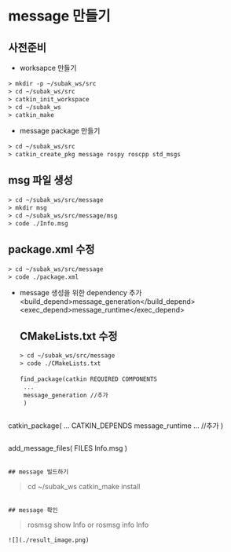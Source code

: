 # message 만들기 

## 사전준비
- worksapce 만들기
```
> mkdir -p ~/subak_ws/src
> cd ~/subak_ws/src
> catkin_init_workspace
> cd ~/subak_ws
> catkin_make
```
- message package 만들기
```
> cd ~/subak_ws/src
> catkin_create_pkg message rospy roscpp std_msgs
```



## msg 파일 생성
```
> cd ~/subak_ws/src/message
> mkdir msg
> cd ~/subak_ws/src/message/msg
> code ./Info.msg
```

## package.xml 수정
```
> cd ~/subak_ws/src/message
> code ./package.xml
```
- message 생성을 위한 dependency 추가 
<build_depend>message_generation</build_depend>
<exec_depend>message_runtime</exec_depend>


  ## CMakeLists.txt 수정
 
  ``` 
  > cd ~/subak_ws/src/message
  > code ./CMakeLists.txt
 
  find_package(catkin REQUIRED COMPONENTS
   ...
   message_generation //추가
   )
```

```
catkin_package(
  ...
  CATKIN_DEPENDS message_runtime ... //추가
  )
  ```

```
add_message_files(
  FILES
  Info.msg
)
```

## message 빌드하기
```
> cd ~/subak_ws
> catkin_make install
```

## message 확인
```
> rosmsg show Info
or 
> rosmsg info Info
```
![](./result_image.png)

